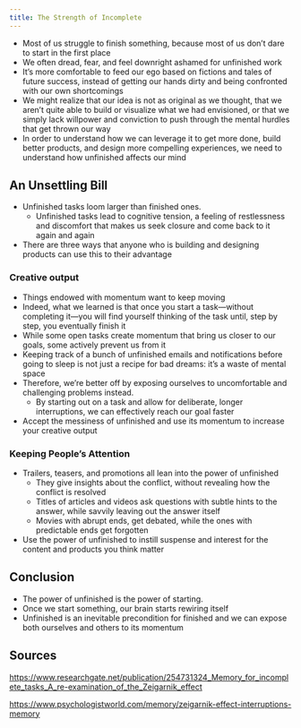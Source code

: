 ```yaml
---
title: The Strength of Incomplete
---
```


- Most of us struggle to finish something, because most of us don’t dare to start in the first place
- We often dread, fear, and feel downright ashamed for unfinished work 
- It’s more comfortable to feed our ego based on fictions and tales of future success, instead of getting our hands dirty and being confronted with our own shortcomings
- We might realize that our idea is not as original as we thought, that we aren’t quite able to build or visualize what we had envisioned, or that we simply lack willpower and conviction to push through the mental hurdles that get thrown our way
- In order to understand how we can leverage it to get more done, build better products, and design more compelling experiences, we need to understand how unfinished affects our mind

## An Unsettling Bill

- Unfinished tasks loom larger than finished ones.
  - Unfinished tasks lead to cognitive tension, a feeling of restlessness and discomfort that makes us seek closure and come back to it again and again
- There are three ways that anyone who is building and designing products can use this to their advantage

### Creative output

- Things endowed with momentum want to keep moving
- Indeed, what we learned is that once you start a task—without completing it—you will find yourself thinking of the task until, step by step, you eventually finish it
- While some open tasks create momentum that bring us closer to our goals, some actively prevent us from it
- Keeping track of a bunch of unfinished emails and notifications before going to sleep is not just a recipe for bad dreams: it’s a waste of mental space
- Therefore, we’re better off by exposing ourselves to uncomfortable and challenging problems instead.
  - By starting out on a task and allow for deliberate, longer interruptions, we can effectively reach our goal faster
- Accept the messiness of unfinished and use its momentum to increase your creative output

### Keeping People’s Attention

- Trailers, teasers, and promotions all lean into the power of unfinished 
  - They give insights about the conflict, without revealing how the conflict is resolved 
  - Titles of articles and videos ask questions with subtle hints to the answer, while savvily leaving out the answer itself
  - Movies with abrupt ends, get debated, while the ones with predictable ends get forgotten
- Use the power of unfinished to instill suspense and interest for the content and products you think matter

## Conclusion

- The power of unfinished is the power of starting. 
- Once we start something, our brain starts rewiring itself
- Unfinished is an inevitable precondition for finished and we can expose both ourselves and others to its momentum

## Sources

https://www.researchgate.net/publication/254731324_Memory_for_incomplete_tasks_A_re-examination_of_the_Zeigarnik_effect

https://www.psychologistworld.com/memory/zeigarnik-effect-interruptions-memory
